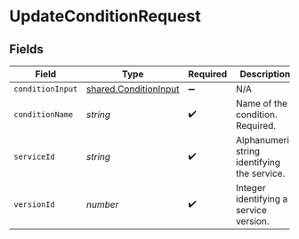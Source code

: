 # UpdateConditionRequest


## Fields

| Field                                                          | Type                                                           | Required                                                       | Description                                                    | Example                                                        |
| -------------------------------------------------------------- | -------------------------------------------------------------- | -------------------------------------------------------------- | -------------------------------------------------------------- | -------------------------------------------------------------- |
| `conditionInput`                                               | [shared.ConditionInput](../../models/shared/conditioninput.md) | :heavy_minus_sign:                                             | N/A                                                            |                                                                |
| `conditionName`                                                | *string*                                                       | :heavy_check_mark:                                             | Name of the condition. Required.                               | test-condition                                                 |
| `serviceId`                                                    | *string*                                                       | :heavy_check_mark:                                             | Alphanumeric string identifying the service.                   | SU1Z0isxPaozGVKXdv0eY                                          |
| `versionId`                                                    | *number*                                                       | :heavy_check_mark:                                             | Integer identifying a service version.                         | 1                                                              |